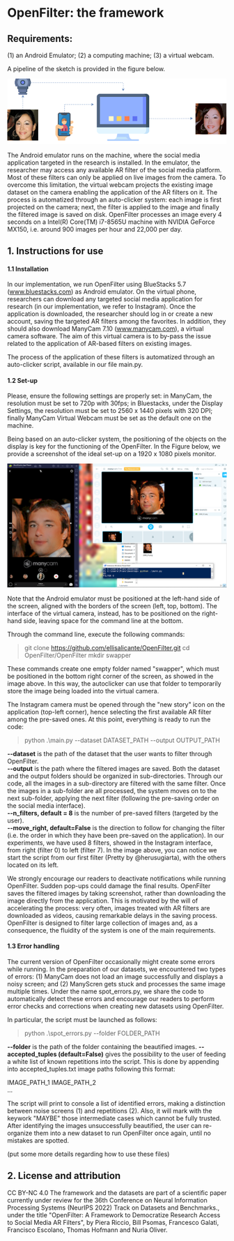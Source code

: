 # OpenFilter: the framework

## Requirements:
(1) an Android Emulator;
(2) a computing machine;
(3) a virtual webcam. 

A pipeline of the sketch is provided in the figure below.

![OpenFilter pipeline.](assets/pipeline.png)

The Android emulator runs on the machine, where the social media application targeted in the research is installed. In the emulator, the researcher may access any available AR filter of the social media platform. Most of these filters can only be applied on live images from the camera. To overcome this limitation, the virtual webcam projects the existing image dataset on the camera enabling the application of the AR filters on it. The process is automatized through an auto-clicker system: each image is first projected on the camera; next, the filter is applied to the image and finally the filtered image is saved on disk. OpenFilter processes an image every 4 seconds on a Intel(R) Core(TM) i7-8565U machine with NVIDIA GeForce MX150, i.e. around 900 images per hour and 22,000 per day. 

## 1. Instructions for use
#### 1.1 Installation
In our implementation, we run OpenFilter using BlueStacks 5.7 (www.bluestacks.com) as Android emulator. On the virtual phone, researchers can download any targeted social media application for research (in our implementation, we refer to Instagram). Once the application is downloaded, the researcher should log in or create a new account, saving the targeted AR filters among the favorites. In addition, they should also download ManyCam 7.10 (www.manycam.com), a virtual camera software. The aim of this virtual camera is to by-pass the issue related to the application of AR-based filters on existing images. 

The process of the application of these filters is automatized through an auto-clicker script, available in our file main.py.

#### 1.2 Set-up
Please, ensure the following settings are properly set: in ManyCam, the resolution must be set to 720p with 30fps; in Bluestacks, under the Display Settings, the resolution must be set to 2560 x 1440 pixels with 320 DPI; finally ManyCam Virtual Webcam must be set as the default one on the machine. 

Being based on an auto-clicker system, the positioning of the objects on the display is key for the functioning of the OpenFilter. In the Figure below, we provide a screenshot of the ideal set-up on a 1920 x 1080 pixels monitor.

![OpenFilter screen setup.](assets/setup_screen.png)

Note that the Android emulator must be positioned at the left-hand side of the screen, aligned with the borders of the screen (left, top, bottom). The interface of the virtual camera, instead, has to be positioned on the right-hand side, leaving space for the command line at the bottom.

Through the command line, execute the following commands:

> git clone https://github.com/ellisalicante/OpenFilter.git
> cd OpenFilter/OpenFilter
> mkdir swapper

These commands create one empty folder named "swapper", which must be positioned in the bottom right corner of the screen, as showed in the image above. In this way, the autoclicker can use that folder to temporarily store the image being loaded into the virtual camera.

The Instagram camera must be opened through the "new story" icon on the application (top-left corner), hence selecting the first available AR filter among the pre-saved ones. At this point, everything is ready to run the code:

> python .\main.py --dataset DATASET_PATH --output OUTPUT_PATH

**--dataset** is the path of the dataset that the user wants to filter through OpenFilter.  
**--output** is the path where the filtered images are saved. Both the dataset and the output folders should be organized in sub-directories. Through our code, all the images in a sub-directory are filtered with the same filter. Once the images in a sub-folder are all processed, the system moves on to the next sub-folder, applying the next filter (following the pre-saving order on the social media interface).  
**--n_filters, default = 8** is the number of pre-saved filters (targeted by the user).  
**--move_right, default=False** is the direction to follow for changing the filter (i.e. the order in which they have been pre-saved on the application). In our experiments, we have used 8 filters, showed in the Instagram interface, from right (filter 0) to left (filter 7). In the image above, you can notice we start the script from our first filter (Pretty by @herusugiarta), with the others located on its left. 

We strongly encourage our readers to deactivate notifications while running OpenFilter. Sudden pop-ups could damage the final results. OpenFilter saves the filtered images by taking screenshot, rather than downloading the image directly from the application. This is motivated by the will of accelerating the process: very often, images treated with AR filters are downloaded as videos, causing remarkable delays in the saving process. OpenFilter is designed to filter large collection of images and, as a consequence, the fluidity of the system is one of the main requirements.

#### 1.3 Error handling
The current version of OpenFilter occasionally might create some errors while running. In the preparation of our datasets, we encountered two types of errors: (1) ManyCam does not load an image successfully and displays a noisy screen; and (2) ManyScren gets stuck and processes the same image multiple times. Under the name spot_errors.py, we share the code to automatically detect these errors and encourage our readers to perform error checks and corrections when creating new datasets using OpenFilter.

In particular, the script must be launched as follows:

> python .\spot_errors.py --folder FOLDER_PATH

**--folder** is the path of the folder containing the beautified images.
**--accepted_tuples (default=False)** gives the possibility to the user of feeding a white list of known repetitions into the script. This is done by appending into accepted_tuples.txt image paths following this format:

IMAGE_PATH_1 IMAGE_PATH_2<br />
...

The script will print to console a list of identified errors, making a distinction between noise screens (1) and repetitions (2). Also, it will mark with the keywork "MAYBE" those intermediate cases which cannot be fully trusted. After identifying the images unsuccessfully beautified, the user can re-organize them into a new dataset to run OpenFilter once again, until no mistakes are spotted.


(put some more details regarding how to use these files)

## 2. License and attribution
CC BY-NC 4.0
The framework and the datasets are part of a scientific paper currently under review for the 36th Conference on Neural Information Processing Systems (NeurIPS 2022) Track on Datasets and Benchmarks., under the title "OpenFilter: A Framework to Democratize Research Access to Social Media AR Filters", by Piera Riccio, Bill Psomas, Francesco Galati, Francisco Escolano, Thomas Hofmann and Nuria Oliver.

